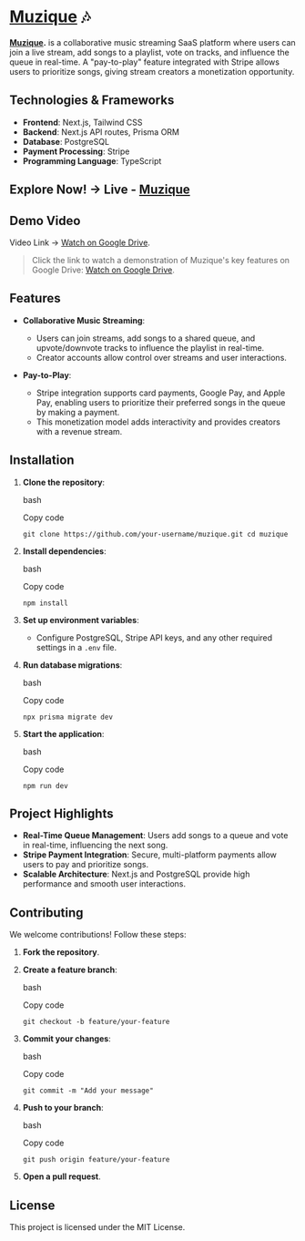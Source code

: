 [Muzique](https://muzique.vercel.app/) 🎶
=================

**[Muzique](https://muzique.vercel.app/).** is a collaborative music streaming SaaS platform where users can join a live stream, add songs to a playlist, vote on tracks, and influence the queue in real-time. A "pay-to-play" feature integrated with Stripe allows users to prioritize songs, giving stream creators a monetization opportunity.

Technologies & Frameworks
-------------------------

-   **Frontend**: Next.js, Tailwind CSS
-   **Backend**: Next.js API routes, Prisma ORM
-   **Database**: PostgreSQL
-   **Payment Processing**: Stripe
-   **Programming Language**: TypeScript


## Explore Now! -> Live - [Muzique](https://muzique.vercel.app/)

## Demo Video
Video Link -> 
[Watch on Google Drive](https://drive.google.com/file/d/1yyzFFe-qZ8xw1_UGXKmLfKlM94GJpFTf/view?usp=drive_link).

> Click the link to watch a demonstration of Muzique's key features on Google Drive: [Watch on Google Drive](https://drive.google.com/file/d/1yyzFFe-qZ8xw1_UGXKmLfKlM94GJpFTf/view?usp=drive_link).

Features
--------

-   **Collaborative Music Streaming**:

    -   Users can join streams, add songs to a shared queue, and upvote/downvote tracks to influence the playlist in real-time.
    -   Creator accounts allow control over streams and user interactions.
-   **Pay-to-Play**:

    -   Stripe integration supports card payments, Google Pay, and Apple Pay, enabling users to prioritize their preferred songs in the queue by making a payment.
    -   This monetization model adds interactivity and provides creators with a revenue stream.

Installation
------------

1.  **Clone the repository**:

    bash

    Copy code

    `git clone https://github.com/your-username/muzique.git
    cd muzique`

2.  **Install dependencies**:

    bash

    Copy code

    `npm install`

3.  **Set up environment variables**:

    -   Configure PostgreSQL, Stripe API keys, and any other required settings in a `.env` file.
4.  **Run database migrations**:

    bash

    Copy code

    `npx prisma migrate dev`

5.  **Start the application**:

    bash

    Copy code

    `npm run dev`

Project Highlights
------------------

-   **Real-Time Queue Management**: Users add songs to a queue and vote in real-time, influencing the next song.
-   **Stripe Payment Integration**: Secure, multi-platform payments allow users to pay and prioritize songs.
-   **Scalable Architecture**: Next.js and PostgreSQL provide high performance and smooth user interactions.

Contributing
------------

We welcome contributions! Follow these steps:

1.  **Fork the repository**.
2.  **Create a feature branch**:

    bash

    Copy code

    `git checkout -b feature/your-feature`

3.  **Commit your changes**:

    bash

    Copy code

    `git commit -m "Add your message"`

4.  **Push to your branch**:

    bash

    Copy code

    `git push origin feature/your-feature`

5.  **Open a pull request**.

License
-------

This project is licensed under the MIT License.
